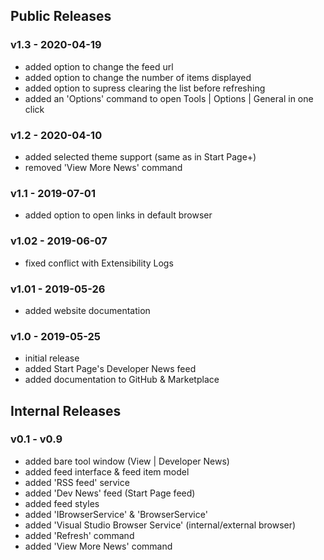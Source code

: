 ## Public Releases

### v1.3 - 2020-04-19
- added option to change the feed url
- added option to change the number of items displayed
- added option to supress clearing the list before refreshing
- added an 'Options' command to open Tools | Options | General in one click

### v1.2 - 2020-04-10
- added selected theme support (same as in Start Page+)
- removed 'View More News' command

### v1.1 - 2019-07-01
- added option to open links in default browser

### v1.02 - 2019-06-07
- fixed conflict with Extensibility Logs

### v1.01 - 2019-05-26
- added website documentation

### v1.0 - 2019-05-25
- initial release
- added Start Page's Developer News feed
- added documentation to GitHub & Marketplace

## Internal Releases

### v0.1 - v0.9
- added bare tool window (View | Developer News)
- added feed interface & feed item model
- added 'RSS feed' service
- added 'Dev News' feed (Start Page feed)
- added feed styles
- added 'IBrowserService' & 'BrowserService'
- added 'Visual Studio Browser Service' (internal/external browser)
- added 'Refresh' command
- added 'View More News' command
